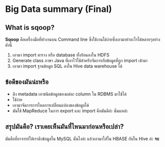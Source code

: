 # Big Data summary (Final)


## What is sqoop?

__Sqoop__ คือเครื่องมือที่ทำงานบน Command line ซึ่งใช้งานได้ง่ายซึ่งเอามาทำอะไรได้หลายๆอย่างดังนี้

1. เอามา import ตาราง หรือ database ทั้งก่้อนลงใน HDFS 
2. Generate class ภาษา Java ที่เอาไว้ใช้สำหรับจัดการกับข้อมูลที่ถูก import เข้ามา
3. เอามา import ฐานข้อมูล SQL ลงใน Hive data warehouse ได้

## ข้อดีของมันน่ะหรือ

- ดึง metadata เอาชนิดข้อมูลของแต่ละ column ใน RDBMS มาใช้ได้
- ใช้ง่าย
- เอามาจัดการการไหลการเปลี่ยนแปลงของข้อมูลได้
- มันใช้ MapReduce ในการ export และ import คือมันดีอ่ะ นั่นแหล่ะ

## สรุปมันคือ? เราเคยเห็นมันที่ไหนมาก่อนหรือเปล่า?

มันคือที่อาจารย์ให้เราดึงข้อมูลใน MySQL นั่นไงล่ะ แล้วเอามาใส่ใน HBASE กับใน Hive อ่ะ __จบ__